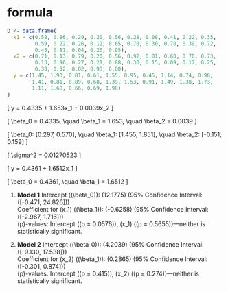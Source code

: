 # formula

```R
D <- data.frame(
  x1 = c(0.58, 0.86, 0.29, 0.20, 0.56, 0.28, 0.08, 0.41, 0.22, 0.35,
         0.59, 0.22, 0.26, 0.12, 0.65, 0.70, 0.30, 0.70, 0.39, 0.72,
         0.45, 0.81, 0.04, 0.20, 0.95),
  x2 = c(0.71, 0.13, 0.79, 0.20, 0.56, 0.92, 0.01, 0.60, 0.70, 0.73,
         0.13, 0.96, 0.27, 0.21, 0.88, 0.30, 0.15, 0.09, 0.17, 0.25,
         0.30, 0.32, 0.82, 0.98, 0.00),
  y = c(1.45, 1.93, 0.81, 0.61, 1.55, 0.95, 0.45, 1.14, 0.74, 0.98,
        1.41, 0.81, 0.89, 0.68, 1.39, 1.53, 0.91, 1.49, 1.38, 1.73,
        1.11, 1.68, 0.66, 0.69, 1.98)
)
```

\[
y = 0.4335 + 1.653x_1 + 0.0039x_2
\]

\[
\beta_0 = 0.4335, \quad \beta_1 = 1.653, \quad \beta_2 = 0.0039
\]

\[
\beta_0: [0.297, 0.570], \quad \beta_1: [1.455, 1.851], \quad \beta_2: [-0.151, 0.159]
\]

\[
\sigma^2 = 0.01270523
\]

\[
y = 0.4361 + 1.6512x_1
\]

\[
\beta_0 = 0.4361, \quad \beta_1 = 1.6512
\]

1. **Model 1**
Intercept (\(\beta_0\)): \(12.1775\) (95% Confidence Interval: \([-0.471, 24.826]\))  
Coefficient for \(x_1\) (\(\beta_1\)): \(-0.6258\) (95% Confidence Interval: \([-2.967, 1.716]\))  
\(p\)-values: Intercept (\(p = 0.0576\)), \(x_1\) (\(p = 0.5655\))—neither is statistically significant.

2. **Model 2**
Intercept (\(\beta_0\)): \(4.2039\) (95% Confidence Interval: \([-9.130, 17.538]\))  
Coefficient for \(x_2\) (\(\beta_1\)): \(0.2865\) (95% Confidence Interval: \([-0.301, 0.874]\))  
\(p\)-values: Intercept (\(p = 0.415\)), \(x_2\) (\(p = 0.274\))—neither is statistically significant.
